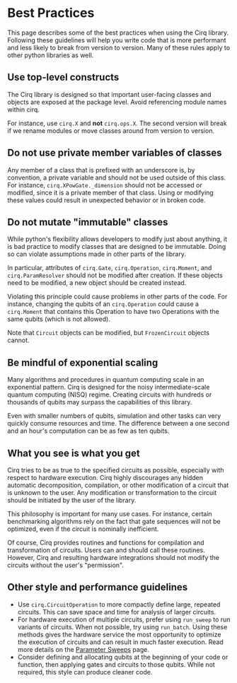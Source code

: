 # Best Practices

This page describes some of the best practices when using the Cirq library.
Following these guidelines will help you write code that is more performant and
less likely to break from version to version.  Many of these rules apply to
other python libraries as well.

## Use top-level constructs

The Cirq library is designed so that important user-facing classes and objects
are exposed at the package level.  Avoid referencing module names within cirq.

For instance, use `cirq.X` and **not** `cirq.ops.X`.  The second version will
break if we rename modules or move classes around from version to version.

## Do not use private member variables of classes

Any member of a class that is prefixed with an underscore is, by convention, a
private variable and should not be used outside of this class.  For instance,
`cirq.XPowGate._dimension` should not be accessed or modified, since it is a
private member of that class.  Using or modifying these values could result in
unexpected behavior or in broken code.

## Do not mutate "immutable" classes

While python's flexibility allows developers to modify just about anything, it
is bad practice to modify classes that are designed to be immutable.  Doing so
can violate assumptions made in other parts of the library.

In particular, attributes of `cirq.Gate`, `cirq.Operation`, `cirq.Moment`, and
`cirq.ParamResolver` should not be modified after creation.  If these objects
need to be modified, a new object should be created instead.

Violating this principle could cause problems in other parts of the code.  For
instance, changing the qubits of an `cirq.Operation` could cause a `cirq.Moment`
that contains this Operation to have two Operations with the same qubits (which
is not allowed).

Note that `Circuit` objects can be modified, but `FrozenCircuit` objects cannot.

## Be mindful of exponential scaling

Many algorithms and procedures in quantum computing scale in an exponential
pattern.  Cirq is designed for the noisy intermediate-scale quantum computing
(NISQ) regime.  Creating circuits with hundreds or thousands of qubits may
surpass the capabilities of this library.

Even with smaller numbers of qubits, simulation and other tasks can very quickly
consume resources and time.  The difference between a one second and an hour's
computation can be as few as ten qubits.

## What you see is what you get

Cirq tries to be as true to the specified circuits as possible, especially with
respect to hardware execution.  Cirq highly discourages any hidden automatic
decomposition, compilation, or other modification of a circuit that is unknown
to the user.  Any modification or transformation to the circuit should be
initiated by the user of the library.

This philosophy is important for many use cases.  For instance, certain
benchmarking algorithms rely on the fact that gate sequences will not be optimized,
even if the circuit is nominally inefficient.

Of course, Cirq provides routines and functions for compilation and
transformation of circuits.  Users can and should call these routines.  However,
Cirq and resulting hardware integrations should not modify the circuits without
the user's "permission".

## Other style and performance guidelines

*   Use `cirq.CircuitOperation` to more compactly define large, repeated
    circuits.  This can save space and time for analysis of larger circuits.
*   For hardware execution of multiple circuits, prefer using `run_sweep`  to
    run variants of circuits.  When not possible, try using `run_batch`.  Using
    these methods gives the hardware service the most opportunity to optimize
    the execution of circuits and can result in much faster execution.
    Read more details on the [Parameter Sweeps](/cirq/simulate/params) page.
*   Consider defining and allocating qubits at the beginning of your code or
    function, then applying gates and circuits to those qubits.  While not
    required, this style can produce cleaner code.
